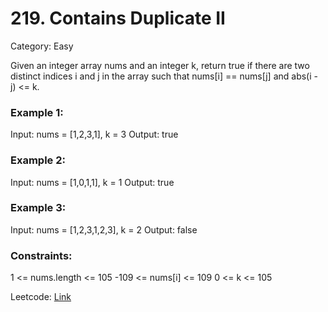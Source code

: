 # 219. Contains Duplicate II

Category: Easy

Given an integer array nums and an integer k, return true if there are two distinct indices i and j in the array such that nums[i] == nums[j] and abs(i - j) <= k.

 

### Example 1:

Input: nums = [1,2,3,1], k = 3
Output: true

### Example 2:

Input: nums = [1,0,1,1], k = 1
Output: true

### Example 3:

Input: nums = [1,2,3,1,2,3], k = 2
Output: false
 

### Constraints:

1 <= nums.length <= 105
-109 <= nums[i] <= 109
0 <= k <= 105

Leetcode: [Link](https://leetcode.com/problems/contains-duplicate-ii/description)